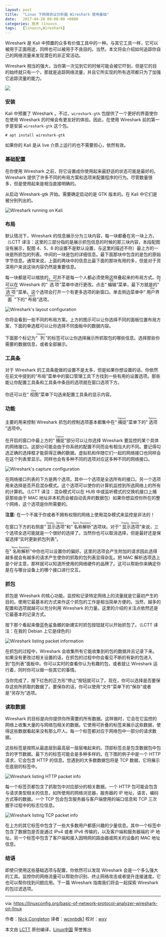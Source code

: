 ```yaml
---
layout: post
title:	"Linux 下网络协议分析器 Wireshark 使用基础"
date:	2017-04-28 09:00:00 +0800 
categories:	技术 linuxcn 
tags:	[linuxcn,Wireshark]
---
```



Wireshark 是 Kali 中预置的众多有价值工具中的一种。与其它工具一样，它可以被用于正面用途，同样也可以被用于不良目的。当然，本文将会介绍如何追踪你自己的网络流量来发现潜在的非正常活动。


Wireshark 相当的强大，当你第一次见到它的时候可能会被它吓到，但是它的目的始终就只有一个，那就是追踪网络流量，并且它所实现的所有选项都只为了加强它追踪流量的能力。


![](/Asserts/Images/album/201704/28/022949j1333jglbjd3j0m1.jpg)


### 安装


Kali 中预置了 Wireshark 。不过，`wireshark-gtk` 包提供了一个更好的界面使你在使用 Wireshark 的时候会有更友好的体验。因此，在使用 Wireshark 前的第一步是安装 `wireshark-gtk` 这个包。



```
# apt install wireshark-gtk

```

如果你的 Kali 是从 live 介质上运行的也不需要担心，依然有效。


### 基础配置


在你使用 Wireshark 之前，将它设置成你使用起来最舒适的状态可能是最好的。Wireshark 提供了许多不同的布局方案和选项来配置程序的行为。尽管数量很多，但是使用起来是相当直接明确的。


从启动 Wireshark-gtk 开始。需要确定启动的是 GTK 版本的。在 Kali 中它们是被分别列出的。


![Wireshark running on Kali](/Asserts/Images/album/201704/28/023000gt7itb6djtth7eqq.jpg)


### 布局


默认情况下，Wireshark 的信息展示分为三块内容，每一块都叠在另一块上方。（LCTT 译注：这里的三部分指的是展示抓包信息的时候的那三块内容，本段配图没有展示，配图 4、5、6 的设置不是默认设置，与这里的描述不符）最上方的一块是所抓包的列表。中间的一块是包的详细信息。最下面那块中包含的是包的原始字节信息。通常来说，上面的两块中的信息比最下面的那块有用的多，但是对于资深用户来说这块内容仍然是重要信息。


每一块都是可以缩放的，可并不是每一个人都必须使用这样叠起来的布局方式。你可以在 Wireshark 的“<ruby> 选项 <rp>  （ </rp> <rt>  Preferences </rt> <rp>  ） </rp></ruby>”菜单中进行更改。点击“<ruby> 编辑 <rp>  （ </rp> <rt>  Edit </rt> <rp>  ） </rp></ruby>”菜单，最下方就是的“<ruby> 选项 <rp>  （ </rp> <rt>  Preferences </rt> <rp>  ） </rp></ruby>”菜单。这个选项会打开一个有更多选项的新窗口。单击侧边菜单中“<ruby> 用户界面 <rp>  （ </rp> <rt>  User Interface </rt> <rp>  ） </rp></ruby>”下的“<ruby> 布局 <rp>  （ </rp> <rt>  Layout </rt> <rp>  ） </rp></ruby>”选项。


![Wireshark's layout configuration](/Asserts/Images/album/201704/28/023002awqjo54zp4r125qr.jpg)


你将会看到一些不同的布局方案。上方的图示可以让你选择不同的面板位置布局方案，下面的单选框可以让你选择不同面板中的数据内容。


下面那个标记为“<ruby> 列 <rp>  （ </rp> <rt>  Columns </rt> <rp>  ） </rp></ruby>”的标签可以让你选择展示所抓取包的哪些信息。选择那些你需要的数据信息，或者全部展示。


### 工具条


对于 Wireshark 的工具条能做的设置不是太多，但是如果你想设置的话，你依然在前文中提到的“布局”菜单中的窗口管理工具下方找到一些有用的设置选项。那些能让你配置工具条和工具条中条目的选项就在窗口选项下方。


你还可以在“<ruby> 视图 <rp>  （ </rp> <rt>  View </rt> <rp>  ） </rp></ruby>”菜单下勾选来配置工具条的显示内容。


### 功能


主要的用来控制 Wireshark 抓包的控制选项基本都集中在“<ruby> 捕捉 <rp>  （ </rp> <rt>  Capture </rt> <rp>  ） </rp></ruby>”菜单下的“<ruby> 选项 <rp>  （ </rp> <rt>  Options </rt> <rp>  ） </rp></ruby>”选项中。


在开启的窗口中最上方的“<ruby> 捕捉 <rp>  （ </rp> <rt>  Capture </rt> <rp>  ） </rp></ruby>”部分可以让你选择 Wireshark 要监控的某个具体的网络接口。这部分可能会由于你系统的配置不同而会有相当大的不同。要记得勾选正确的选择框才能获得正确的数据。虚拟机和伴随它们一起的网络接口也同样会在这个列表里显示。同样也会有多种不同的选项对应这多种不同的网络接口。


![Wireshark's capture configuration](/Asserts/Images/album/201704/28/023003od9y9mmmo9dr9mym.jpg)


在网络接口列表的下方是两个选项。其中一个选项是全选所有的接口。另一个选项用来选择是否开启混杂模式。这个选项可以使你的计算机监控到所选网络上的所有的计算机。（LCTT 译注：混杂模式可以在 HUB 中或监听模式的交换机接口上捕获那些由于 MAC 地址非本机而会被自动丢弃的数据包）如果你想监控你所在的整个网络，这个选项是你所需要的。


**注意:** 在一个不属于你或者不拥有权限的网络上使用混杂模式来监控是非法的！


在窗口下方的右侧是“<ruby> 显示选项 <rp>  （ </rp> <rt>  Display Options </rt> <rp>  ） </rp></ruby>”和“<ruby> 名称解析 <rp>  （ </rp> <rt>  Name Resolution </rt> <rp>  ） </rp></ruby>”选项块。对于“<ruby> 显示选项 <rp>  （ </rp> <rt>  Display Options </rt> <rp>  ） </rp></ruby>”来说，三个选项全选可能就是一个很好的选择了。当然你也可以取消选择，但是最好还是保留选择“实时更新抓包列表”。


在“<ruby> 名称解析 <rp>  （ </rp> <rt>  Name Resolution </rt> <rp>  ） </rp></ruby>”中你也可以设置你的偏好。这里的选项会产生附加的请求因此选得越多就会有越多的请求产生使你的抓取的包列表显得杂乱。把 MAC 解析选项选上是个好主意，那样就可以知道所使用的网络硬件的品牌了。这可以帮助你来确定你是在与哪台设备上的哪个接口进行交互。


### 抓包


抓包是 Wireshark 的核心功能。监控和记录特定网络上的流量就是它最初产生的目的。使用它最基本的方式来作这个抓包的工作是相当简单方便的。当然，越多的配置和选项就越可以充分利用 Wireshark 的力量。这里的介绍的关注点依然还是它最基本的记录方式。


按下那个看起来像蓝色鲨鱼鳍的新建实时抓包按钮就可以开始抓包了。（LCTT 译注：在我的 Debian 上它是绿色的）


![Wireshark listing packet information](/Asserts/Images/album/201704/28/023005u1zcaegq157hze4d.jpg)


在抓包的过程中，Wireshark 会收集所有它能收集到的包的数据并且记录下来。如果没有更改过相关设置的话，在抓包的过程中你会看见不断的有新的包进入到“包列表”面板中。你可以实时的查看你认为有趣的包，或者就让 Wireshark 运行着，同时你可以做一些其它的事情。


当你完成了，按下红色的正方形“停止”按钮就可以了。现在，你可以选择是否要保存这些所抓取的数据了。要保存的话，你可以使用“文件”菜单下的“保存”或者是“另存为”选项。


### 读取数据


Wireshark 的目标是向你提供你所需要的所有数据。这样做时，它会在它监控的网络上收集大量的与网络包相关的数据。它使用可折叠的标签来展示这些数据，使得这些数据看起来没有那么吓人。每一个标签都对应于网络包中一部分的请求数据。


这些标签是按照从最底层到最高层一层层堆起来的。顶部标签总是包含数据包中包含的字节数据。最下方的标签可能会是多种多样的。在下图的例子中是一个 HTTP 请求，它会包含 HTTP 的信息。您遇到的大多数数据包将是 TCP 数据，它将展示在底层的标签中。


![Wireshark listing HTTP packet info](/Asserts/Images/album/201704/28/023007tjhoy3s4y4o1ytiu.jpg)


每一个标签页都包含了抓取包中对应部分的相关数据。一个 HTTP 包可能会包含与请求类型相关的信息，如所使用的网络浏览器，服务器的 IP 地址，语言，编码方式等的数据。一个 TCP 包会包含服务器与客户端使用的端口信息和 TCP 三次握手过程中的标志位信息。


![Wireshark listing TCP packet info](/Asserts/Images/album/201704/28/023009rl3hzhyk3a8ljjdk.jpg)


在上方的其它标签中包含了一些大多数用户都感兴趣的少量信息。其中一个标签中包含了数据包是否是通过 IPv4 或者 IPv6 传输的，以及客户端和服务器端的 IP 地址。另一个标签中包含了客户端和接入因特网的路由器或网关的设备的 MAC 地址信息。


### 结语


即使只使用这些基础选项与配置，你依然可以发现 Wireshark 会是一个多么强大的工具。监控你的网络流量可以帮助你识别、终止网络攻击或者提升连接速度。它也可以帮你找到问题应用。下一篇 Wireshark 指南我们将会一起探索 Wireshark 的包过滤选项。




---


via: <https://linuxconfig.org/basic-of-network-protocol-analyzer-wireshark-on-linux>


作者：[Nick Congleton](https://linuxconfig.org/basic-of-network-protocol-analyzer-wireshark-on-linux) 译者：[wcnnbdk1](https://github.com/wcnnbdk1) 校对：[wxy](https://github.com/wxy)


本文由 [LCTT](https://github.com/LCTT/TranslateProject) 原创编译，[Linux中国](https://linux.cn/) 荣誉推出
